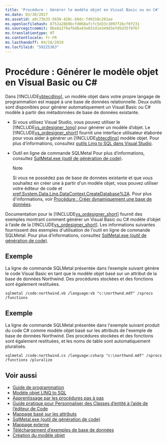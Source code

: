 ```yaml
---
title: 'Procédure : Générer le modèle objet en Visual Basic ou en C#'
ms.date: 03/30/2017
ms.assetid: a0c73b33-5650-420c-b9dc-f49310c201ee
ms.openlocfilehash: 8752a28b9bcfd068afcfc5d33c3097f26cf0f231
ms.sourcegitcommit: 0be8a279af6d8a43e03141e349d3efd5d35f8767
ms.translationtype: HT
ms.contentlocale: fr-FR
ms.lasthandoff: 04/18/2019
ms.locfileid: "59225363"
---
```

# <a name="how-to-generate-the-object-model-in-visual-basic-or-c"></a>Procédure : Générer le modèle objet en Visual Basic ou C\#
Dans [!INCLUDE[vbtecdlinq](../../../../../../includes/vbtecdlinq-md.md)], un modèle objet dans votre propre langage de programmation est mappé à une base de données relationnelle. Deux outils sont disponibles pour générer automatiquement un Visual Basic ou C# modèle à partir des métadonnées de base de données existante.  
  
-   Si vous utilisez Visual Studio, vous pouvez utiliser le [!INCLUDE[vs_ordesigner_long](../../../../../../includes/vs-ordesigner-long-md.md)] pour générer un modèle d’objet. Le [!INCLUDE[vs_ordesigner_short](../../../../../../includes/vs-ordesigner-short-md.md)] fournit une interface utilisateur élaborée pour vous aider à générer un [!INCLUDE[vbtecdlinq](../../../../../../includes/vbtecdlinq-md.md)] modèle objet. Pour plus d’informations, consultez [outils Linq to SQL dans Visual Studio](https://docs.microsoft.com/visualstudio/data-tools/linq-to-sql-tools-in-visual-studio2).
  
-   Outil en ligne de commande SQLMetal Pour plus d’informations, consultez [SqlMetal.exe (outil de génération de code)](../../../../../../docs/framework/tools/sqlmetal-exe-code-generation-tool.md).  
  
    > [!NOTE]
    >  Si vous ne possédez pas de base de données existante et que vous souhaitez en créer une à partir d'un modèle objet, vous pouvez utiliser votre éditeur de code et <xref:System.Data.Linq.DataContext.CreateDatabase%2A>. Pour plus d'informations, voir [Procédure : Créer dynamiquement une base de données](../../../../../../docs/framework/data/adonet/sql/linq/how-to-dynamically-create-a-database.md).  
  
 Documentation pour le [!INCLUDE[vs_ordesigner_short](../../../../../../includes/vs-ordesigner-short-md.md)] fournit des exemples montrant comment générer un Visual Basic ou C# modèle d’objet à l’aide de la [!INCLUDE[vs_ordesigner_short](../../../../../../includes/vs-ordesigner-short-md.md)]. Les informations suivantes fournissent des exemples d'utilisation de l'outil en ligne de commande SQLMetal. Pour plus d’informations, consultez [SqlMetal.exe (outil de génération de code)](../../../../../../docs/framework/tools/sqlmetal-exe-code-generation-tool.md).  
  
## <a name="example"></a>Exemple  
 La ligne de commande SQLMetal présentée dans l’exemple suivant génère le code Visual Basic en tant que le modèle objet basé sur un attribut de la base de données Northwind. Des procédures stockées et des fonctions sont également restituées.  
  
```  
sqlmetal /code:northwind.vb /language:vb "c:\northwnd.mdf" /sprocs /functions  
```  
  
## <a name="example"></a>Exemple  
 La ligne de commande SQLMetal présentée dans l'exemple suivant produit du code C# comme modèle objet basé sur les attributs de l'exemple de base de données Northwind. Des procédures stockées et des fonctions sont également restituées, et les noms de table sont automatiquement pluralisés.  
  
```  
sqlmetal /code:northwind.cs /language:csharp "c:\northwnd.mdf" /sprocs /functions /pluralize  
```  
  
## <a name="see-also"></a>Voir aussi

- [Guide de programmation](../../../../../../docs/framework/data/adonet/sql/linq/programming-guide.md)
- [Modèle objet LINQ to SQL](../../../../../../docs/framework/data/adonet/sql/linq/the-linq-to-sql-object-model.md)
- [Apprentissage par les procédures pas à pas](../../../../../../docs/framework/data/adonet/sql/linq/learning-by-walkthroughs.md)
- [Guide pratique pour Personnaliser des Classes d’entité à l’aide de l’éditeur de Code](../../../../../../docs/framework/data/adonet/sql/linq/how-to-customize-entity-classes-by-using-the-code-editor.md)
- [Mappage basé sur les attributs](../../../../../../docs/framework/data/adonet/sql/linq/attribute-based-mapping.md)
- [SqlMetal.exe (outil de génération de code)](../../../../../../docs/framework/tools/sqlmetal-exe-code-generation-tool.md)
- [Mappage externe](../../../../../../docs/framework/data/adonet/sql/linq/external-mapping.md)
- [Téléchargement d’exemples de base de données](../../../../../../docs/framework/data/adonet/sql/linq/downloading-sample-databases.md)
- [Création du modèle objet](../../../../../../docs/framework/data/adonet/sql/linq/creating-the-object-model.md)
